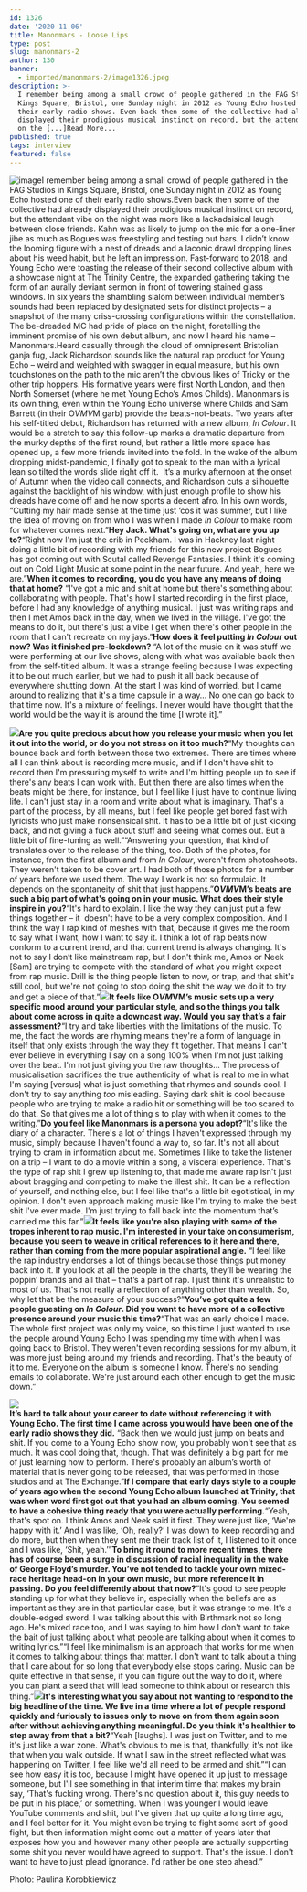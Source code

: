 ```yaml
---
id: 1326
date: '2020-11-06'
title: Manonmars - Loose Lips
type: post
slug: manonmars-2
author: 130
banner:
  - imported/manonmars-2/image1326.jpeg
description: >-
  I remember being among a small crowd of people gathered in the FAG Studios in
  Kings Square, Bristol, one Sunday night in 2012 as Young Echo hosted one of
  their early radio shows. Even back then some of the collective had already
  displayed their prodigious musical instinct on record, but the attendant vibe
  on the [...]Read More...
published: true
tags: interview
featured: false
---
```

![image](../imported/manonmars-2/image1326.jpeg)I remember being among a small crowd of people gathered in the FAG Studios in Kings Square, Bristol, one Sunday night in 2012 as Young Echo hosted one of their early radio shows.Even back then some of the collective had already displayed their prodigious musical instinct on record, but the attendant vibe on the night was more like a lackadaisical laugh between close friends. Kahn was as likely to jump on the mic for a one-liner jibe as much as Bogues was freestyling and testing out bars. I didn’t know the looming figure with a nest of dreads and a laconic drawl dropping lines about his weed habit, but he left an impression. Fast-forward to 2018, and Young Echo were toasting the release of their second collective album with a showcase night at The Trinity Centre, the expanded gathering taking the form of an aurally deviant sermon in front of towering stained glass windows. In six years the shambling slalom between individual member’s sounds had been replaced by designated sets for distinct projects – a snapshot of the many criss-crossing configurations within the constellation. The be-dreaded MC had pride of place on the night, foretelling the imminent promise of his own debut album, and now I heard his name – Manonmars.Heard casually through the cloud of omnipresent Bristolian ganja fug, Jack Richardson sounds like the natural rap product for Young Echo – weird and weighted with swagger in equal measure, but his own touchstones on the path to the mic aren’t the obvious likes of Tricky or the other trip hoppers. His formative years were first North London, and then North Somerset (where he met Young Echo’s Amos Childs). Manonmars is its own thing, even within the Young Echo universe where Childs and Sam Barrett (in their O$VMV$M garb) provide the beats-not-beats. Two years after his self-titled debut, Richardson has returned with a new album, _In Colour_. It would be a stretch to say this follow-up marks a dramatic departure from the murky depths of the first round, but rather a little more space has opened up, a few more friends invited into the fold. In the wake of the album dropping midst-pandemic, I finally got to speak to the man with a lyrical lean so tilted the words slide right off it.  It’s a murky afternoon at the onset of Autumn when the video call connects, and Richardson cuts a silhouette against the backlight of his window, with just enough profile to show his dreads have come off and he now sports a decent afro. In his own words, “Cutting my hair made sense at the time just ‘cos it was summer, but I like the idea of moving on from who I was when I made _In Colour_ to make room for whatever comes next.”**Hey Jack. What's going on, what are you up to?**“Right now I'm just the crib in Peckham. I was in Hackney last night doing a little bit of recording with my friends for this new project Bogues has got coming out with Scutal called Revenge Fantasies. I think it's coming out on Cold Light Music at some point in the near future. And yeah, here we are.”**When it comes to recording, you do you have any means of doing that at home?** “I've got a mic and shit at home but there's something about collaborating with people. That's how I started recording in the first place, before I had any knowledge of anything musical. I just was writing raps and then I met Amos back in the day, when we lived in the village. I've got the means to do it, but there's just a vibe I get when there's other people in the room that I can't recreate on my jays.”**How does it feel putting _In Colour_ out now? Was it finished pre-lockdown?** “A lot of the music on it was stuff we were performing at our live shows, along with what was available back then from the self-titled album. It was a strange feeling because I was expecting it to be out much earlier, but we had to push it all back because of everywhere shutting down. At the start I was kind of worried, but I came around to realizing that it's a time capsule in a way… No one can go back to that time now. It's a mixture of feelings. I never would have thought that the world would be the way it is around the time \[I wrote it\].”

![](/wp-content/uploads/live/img/wysiwyg/5fa29152aa221.jpg)**Are you quite precious about how you release your music when you let it out into the world, or do you not stress on it too much?**“My thoughts can bounce back and forth between those two extremes. There are times where all I can think about is recording more music, and if I don't have shit to record then I'm pressuring myself to write and I'm hitting people up to see if there's any beats I can work with. But then there are also times when the beats might be there, for instance, but I feel like I just have to continue living life. I can't just stay in a room and write about what is imaginary. That's a part of the process, by all means, but I feel like people get bored fast with lyricists who just make nonsensical shit. It has to be a little bit of just kicking back, and not giving a fuck about stuff and seeing what comes out. But a little bit of fine-tuning as well.”“Answering your question, that kind of translates over to the release of the thing, too. Both of the photos, for instance, from the first album and from _In Colour_, weren't from photoshoots. They weren't taken to be cover art. I had both of those photos for a number of years before we used them. The way I work is not so formulaic. It depends on the spontaneity of shit that just happens.”**O$VMV$M’s beats are such a big part of what's going on in your music. What does their style inspire in you?**“It's hard to explain. I like the way they can just put a few things together – it  doesn't have to be a very complex composition. And I think the way I rap kind of meshes with that, because it gives me the room to say what I want, how I want to say it. I think a lot of rap beats now conform to a current trend, and that current trend is always changing. It's not to say I don’t like mainstream rap, but I don't think me, Amos or Neek \[Sam\] are trying to compete with the standard of what you might expect from rap music. Drill is the thing people listen to now, or trap, and that shit's still cool, but we're not going to stop doing the shit the way we do it to try and get a piece of that.”![](/wp-content/uploads/live/img/wysiwyg/5fa2915fc1080.jpg)**It feels like O$VM$VM’s music sets up a very specific mood around your particular style, and so the things you talk about come across in quite a downcast way. Would you say that’s a fair assessment?**“I try and take liberties with the limitations of the music. To me, the fact the words are rhyming means they're a form of language in itself that only exists through the way they fit together. That means I can't ever believe in everything I say on a song 100% when I'm not just talking over the beat. I'm not just giving you the raw thoughts… The process of musicalisation sacrifices the true authenticity of what is real to me in what I'm saying \[versus\] what is just something that rhymes and sounds cool. I don't try to say anything _too_ misleading. Saying dark shit is cool because people who are trying to make a radio hit or something will be too scared to do that. So that gives me a lot of thing s to play with when it comes to the writing.”**Do you feel like Manonmars is a persona you adopt?**“It's like the diary of a character. There's a lot of things I haven't expressed through my music, simply because I haven't found a way to, so far. It's not all about trying to cram in information about me. Sometimes I like to take the listener on a trip – I want to do a movie within a song, a visceral experience. That's the type of rap shit I grew up listening to, that made me aware rap isn't just about bragging and competing to make the illest shit. It can be a reflection of yourself, and nothing else, but I feel like that's a little bit egotistical, in my opinion. I don't even approach making music like I'm trying to make the best shit I've ever made. I'm just trying to fall back into the momentum that’s carried me this far.”![](/wp-content/uploads/live/img/wysiwyg/5fa2916c70574.jpg)**It feels like you're also playing with some of the tropes inherent to rap music. I'm interested in your take on consumerism, because you seem to weave in critical references to it here and there, rather than coming from the more popular aspirational angle.** “I feel like the rap industry endorses a lot of things because those things put money back into it. If you look at all the people in the charts, they’ll be wearing the poppin’ brands and all that – that’s a part of rap. I just think it's unrealistic to most of us. That's not really a reflection of anything other than wealth. So, why let that be the measure of your success?”**You’ve got quite a few people guesting on _In Colour_. Did you want to have more of a collective presence around your music this time?**“That was an early choice I made. The whole first project was only my voice, so this time I just wanted to use the people around Young Echo I was spending my time with when I was going back to Bristol. They weren't even recording sessions for my album, it was more just being around my friends and recording. That's the beauty of it to me. Everyone on the album is someone I know. There's no sending emails to collaborate. We're just around each other enough to get the music down.”

![](/wp-content/uploads/live/img/wysiwyg/5fa29178731f8.jpg)  
**It’s hard to talk about your career to date without referencing it with Young Echo. The first time I came across you would have been one of the early radio shows they did.** “Back then we would just jump on beats and shit. If you come to a Young Echo show now, you probably won't see that as much. It was cool doing that, though. That was definitely a big part for me of just learning how to perform. There's probably an album’s worth of material that is never going to be released, that was performed in those studios and at The Exchange.”**If I compare that early days style to a couple of years ago when the second Young Echo album launched at Trinity, that was when word first got out that you had an album coming. You seemed to have a cohesive thing ready that you were actually performing.**“Yeah, that's spot on. I think Amos and Neek said it first. They were just like, ‘We're happy with it.’ And I was like, ‘Oh, really?’ I was down to keep recording and do more, but then when they sent me their track list of it, I listened to it once and I was like, ‘Shit, yeah.’”**To bring it round to more recent times, there has of course been a surge in discussion of racial inequality in the wake of George Floyd’s murder. You’ve not tended to tackle your own mixed-race heritage head-on in your own music, but more reference it in passing. Do you feel differently about that now?**“It's good to see people standing up for what they believe in, especially when the beliefs are as important as they are in that particular case, but it was strange to me. It's a double-edged sword. I was talking about this with Birthmark not so long ago. He's mixed race too, and I was saying to him how I don't want to take the bait of just talking about what people are talking about when it comes to writing lyrics.”“I feel like minimalism is an approach that works for me when it comes to talking about things that matter. I don't want to talk about a thing that I care about for so long that everybody else stops caring. Music can be quite effective in that sense, if you can figure out the way to do it, where you can plant a seed that will lead someone to think about or research this thing.”![](/wp-content/uploads/live/img/wysiwyg/5fa2919f1f405.jpg)**It's interesting what you say about not wanting to respond to the big headline of the time. We live in a time where a lot of people respond quickly and furiously to issues only to move on from them again soon after without achieving anything meaningful. Do you think it's healthier to step away from that a bit?**“Yeah \[laughs\]. I was just on Twitter, and to me it's just like a war zone. What's obvious to me is that, thankfully, it's not like that when you walk outside. If what I saw in the street reflected what was happening on Twitter, I feel like we'd all need to be armed and shit.”“I can see how easy it is too, because I might have opened it up just to message someone, but I'll see something in that interim time that makes my brain say, ‘That's fucking wrong. There's no question about it, this guy needs to be put in his place,’ or something. When I was younger I would leave YouTube comments and shit, but I've given that up quite a long time ago, and I feel better for it. You might even be trying to fight some sort of good fight, but then information might come out a matter of years later that exposes how you and however many other people are actually supporting some shit you never would have agreed to support. That's the issue. I don't want to have to just plead ignorance. I'd rather be one step ahead.”

Photo: Paulina Korobkiewicz